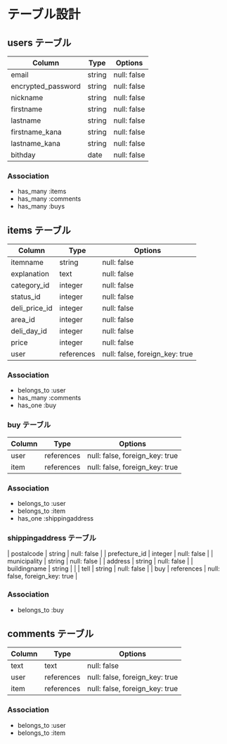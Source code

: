 # テーブル設計


## users テーブル

| Column             | Type         | Options     |
| ------------------ | ------------ | ----------- |
| email              | string       | null: false |
| encrypted_password | string       | null: false | 
| nickname           | string       | null: false |
| firstname          | string       | null: false |
| lastname           | string       | null: false |
| firstname_kana     | string       | null: false |
| lastname_kana      | string       | null: false |
| bithday            | date         | null: false |

### Association

- has_many :items
- has_many :comments
- has_many :buys




## items テーブル

| Column        | Type       | Options                        |
| ------------- | ---------- | ------------------------------ |
| itemname      | string     | null: false                    |
| explanation   | text       | null: false                    |
| category_id   | integer    | null: false                    |
| status_id     | integer    | null: false                    |
| deli_price_id | integer    | null: false                    |
| area_id       | integer    | null: false                    |
| deli_day_id   | integer    | null: false                    |
| price         | integer    | null: false                    |
| user          | references | null: false, foreign_key: true |


### Association

- belongs_to :user
- has_many :comments
- has_one :buy



### buy テーブル

| Column           | Type       | Options                        |
| ---------------- | ---------- | ------------------------------ |
| user             | references | null: false, foreign_key: true |
| item             | references | null: false, foreign_key: true |

### Association

- belongs_to :user
- belongs_to :item
- has_one :shippingaddress


### shippingaddress テーブル

| postalcode       | string     | null: false                    |
| prefecture_id    | integer    | null: false                    |
| municipality     | string     | null: false                    |
| address          | string     | null: false                    |
| buildingname     | string     |                                |
| tell             | string     | null: false                    |
| buy              | references | null: false, foreign_key: true |

### Association

- belongs_to :buy



## comments テーブル

| Column    | Type       | Options                        |
| --------- | ---------- | ------------------------------ |
| text      | text       | null: false                    |
| user      | references | null: false, foreign_key: true |
| item      | references | null: false, foreign_key: true |

### Association

- belongs_to :user
- belongs_to :item